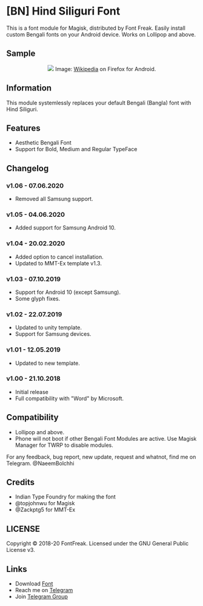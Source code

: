 # [BN] Hind Siliguri Font
This is a font module for Magisk, distributed by Font Freak. Easily install custom Bengali fonts on your Android device. Works on Lollipop and above.

## Sample
<div style="text-align: center;">
<img src="https://font-freak.github.io/1/img/preview/bn_HindSiliguri.webp" />
Image: <a href="https://bn.wikipedia.org/wiki/বাংলা_ভাষা">Wikipedia</a> on Firefox for Android.</div>

## Information
This module systemlessly replaces your default Bengali (Bangla) font with Hind Siliguri.

## Features
* Aesthetic Bengali Font
* Support for Bold, Medium and Regular TypeFace

## Changelog
### v1.06 - 07.06.2020
* Removed all Samsung support.
### v1.05 - 04.06.2020
* Added support for Samsung Android 10.
### v1.04 - 20.02.2020
* Added option to cancel installation.
* Updated to MMT-Ex template v1.3.
### v1.03 - 07.10.2019
* Support for Android 10 (except Samsung).
* Some glyph fixes.
### v1.02 - 22.07.2019
* Updated to unity template.
* Support for Samsung devices.
### v1.01 - 12.05.2019
* Updated to new template.
### v1.00 - 21.10.2018
* Initial release
* Full compatibility with "Word" by Microsoft.

## Compatibility
- Lollipop and above.
- Phone will not boot if other Bengali Font Modules are active. Use Magisk Manager for TWRP to disable modules.

For any feedback, bug report, new update, request and whatnot, find me on Telegram. @NaeemBolchhi

## Credits
- Indian Type Foundry for making the font
- @topjohnwu for Magisk
- @Zackptg5 for MMT-Ex

## LICENSE
Copyright © 2018-20 FontFreak. Licensed under the GNU General Public License v3.

## Links
- Download [Font](https://fonts.google.com/specimen/Hind+Siliguri)
- Reach me on [Telegram](https://t.me/NaeemBolchhi)
- Join [Telegram Group](https://t.me/FontFreak)
